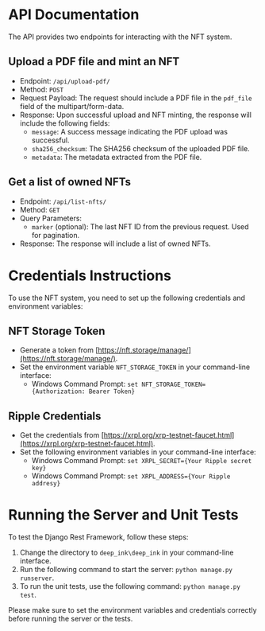 # API Documentation

The API provides two endpoints for interacting with the NFT system.

## Upload a PDF file and mint an NFT

- Endpoint: `/api/upload-pdf/`
- Method: `POST`
- Request Payload: The request should include a PDF file in the `pdf_file` field of the multipart/form-data.
- Response: Upon successful upload and NFT minting, the response will include the following fields:
  - `message`: A success message indicating the PDF upload was successful.
  - `sha256_checksum`: The SHA256 checksum of the uploaded PDF file.
  - `metadata`: The metadata extracted from the PDF file.

## Get a list of owned NFTs

- Endpoint: `/api/list-nfts/`
- Method: `GET`
- Query Parameters:
  - `marker` (optional): The last NFT ID from the previous request. Used for pagination.
- Response: The response will include a list of owned NFTs.

# Credentials Instructions

To use the NFT system, you need to set up the following credentials and environment variables:

## NFT Storage Token

- Generate a token from [https://nft.storage/manage/](https://nft.storage/manage/).
- Set the environment variable `NFT_STORAGE_TOKEN` in your command-line interface:
  - Windows Command Prompt: `set NFT_STORAGE_TOKEN={Authorization: Bearer Token}`

## Ripple Credentials

- Get the credentials from [https://xrpl.org/xrp-testnet-faucet.html](https://xrpl.org/xrp-testnet-faucet.html).
- Set the following environment variables in your command-line interface:
  - Windows Command Prompt: `set XRPL_SECRET={Your Ripple secret key}`
  - Windows Command Prompt: `set XRPL_ADDRESS={Your Ripple addresy}`

# Running the Server and Unit Tests

To test the Django Rest Framework, follow these steps:

1. Change the directory to `deep_ink\deep_ink` in your command-line interface.
2. Run the following command to start the server: `python manage.py runserver`.
3. To run the unit tests, use the following command: `python manage.py test`.

Please make sure to set the environment variables and credentials correctly before running the server or the tests.
